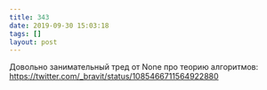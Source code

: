 ```yaml
---
title: 343
date: 2019-09-30 15:03:18
tags: []
layout: post
---
```


Довольно занимательный тред от None про теорию алгоритмов:
<https://twitter.com/_bravit/status/1085466711564922880>
